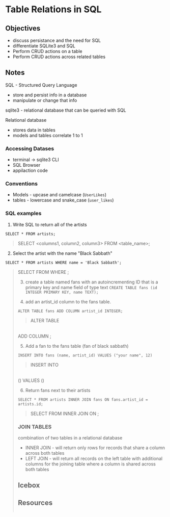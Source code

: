 # Table Relations in SQL

## Objectives

- discuss persistance and the need for SQL
- differentiate SQLite3 and SQL
- Perform CRUD actions on a table
- Perform CRUD actions across related tables

## Notes

SQL - Structured Query Language

- store and persist info in a database
- manipulate or change that info

sqlite3 - relational database that can be queried with SQL

Relational database

- stores data in tables
- models and tables correlate 1 to 1

### Accessing Datases

- terminal -> sqlite3 CLI
- SQL Browser
- appilaction code

### Conventions

- Models - upcase and camelcase (`UserLikes`)
- tables - lowercase and snake_case (`user_likes`)

### SQL examples

1. Write SQL to return all of the artists

`SELECT * FROM artists;`
> SELECT <columns1, column2, column3> FROM <table_name>;

2. Select the artist with the name "Black Sabbath"

`SELECT * FROM artists WHERE name = 'Black Sabbath';`
> SELECT <column names list> FROM <table name> WHERE <condition to be met>;

3. create a table named fans with an autoincrementing ID that is a primary key and name field of type text
`CREATE TABLE fans (id INTEGER PRIMARY KEY, name TEXT);`

4. add an artist_id column to the fans table.

`ALTER TABLE fans ADD COLUMN artist_id INTEGER;`
> ALTER TABLE <table name> ADD COLUMN <column name> <DATA TYPE>;

5. Add a fan to the fans table (fan of black sabbath)

`INSERT INTO fans (name, artist_id) VALUES ("your name", 12)`
> INSERT INTO <table name> (<columns>) VALUES (<values>)

6. Return fans next to their artists

`SELECT * FROM artists INNER JOIN fans ON fans.artist_id = artists.id;`
> SELECT <column names> FROM <left table name> INNER JOIN <right table name> ON <condition to join>;

### JOIN TABLES

combination of two tables in a relational database

- INNER JOIN - will return only rows for records that share a column across both tables
- LEFT JOIN - will return all records on the left table with additional columns for the joining table where a column is shared across both tables

## Icebox

## Resources
